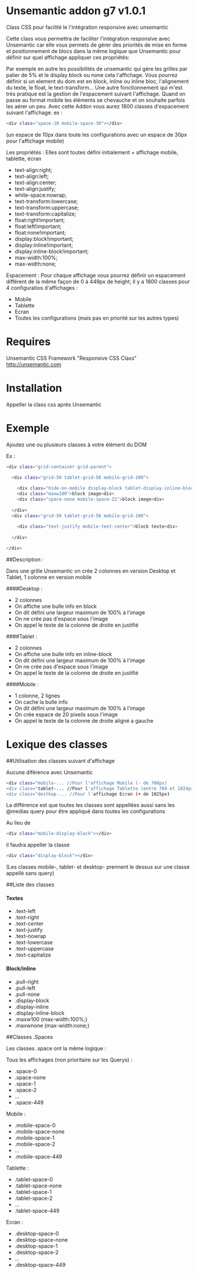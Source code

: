 # Unsemantic addon g7 v1.0.1

Class CSS pour facilité le l'intégration responsive avec unsemantic

Cette class vous permettra de faciliter l'intégration responsive avec Unsemantic car elle vous permets de gérer des priorités de mise en forme et positionnement de blocs dans la même logique que Unsemantic pour définir sur quel affichage appliquer ces propriétés:

Par exemple en autre les possibilités de unsemantic qui gère les grilles par palier de 5% et le display block ou none cela l'affichage.
Vous pourrez définir si un element du dom est en block, inline ou inline bloc, l'alignement du texte, le float, le text-transform...
Une autre fonctionnement qui m'est très pratique est la gestion de l'espacement suivant l'affichage. Quand on passe au format mobile les éléments se chevauche et on souhaite parfois les aérer un peu. Avec cette Addon vous aurez 1800 classes d'espacement suivant l'affichage.
ex : 
```sh
<div class="space-10 mobile-space-30"></div> 
```
(un espace de 10px dans toute les configurations avec un espace de 30px pour l'affichage mobile)

Les propriétés :
Elles sont toutes défini initialement + affichage mobile, tablette, écran

- text-align:right;
- text-align:left;
- text-align:center;
- text-align:justify;
- white-space:nowrap;
- text-transform:lowercase;
- text-transform:uppercase;
- text-transform:capitalize;
- float:right!important;
- float:left!important;
- float:none!important;
- display:block!important;
- display:inline!important;
- display:inline-block!important;
- max-width:100%;
- max-width:none;

Espacement :
Pour chaque affichage vous pourrez définir un espacement différent de la même façon de 0 à 449px de height;
Il y a 1800 classes pour 4 configuratios d'affichages :

- Mobile
- Tablette 
- Ecran
- Toutes les configurations (mais pas en priorité sur les autres types)


# Requires

Unsemantic CSS Framework
"Responsive CSS Class"
http://unsemantic.com

# Installation

Appeller la class css après Unsemantic

# Exemple

Ajoutez une ou plusieurs classes à votre élément du DOM 

Ex : 

```sh
<div class="grid-container grid-parent">

  <div class="grid-50 tablet-grid-50 mobile-grid-100">
  
    <div class="hide-on-mobile display-block tablet-display-inline-block">bulle info<div>
    <div class="maxw100">block image<div>
    <div class="space-none mobile-space-22">block image<div>
    
  </div>
  <div class="grid-50 tablet-grid-50 mobile-grid-100">
  
    <div class="text-justify mobile-text-center">block texte<div>
    
  </div>

</div>
```
##Description :

Dans une grille Unsemantic on crée 2 colonnes en version Desktop et Tablet, 1 colonne en version mobile

####Desktop :
- 2 colonnes
- On affiche une bulle info en block
- On dit défini une largeur maximum de 100% à l'image
- On ne crée pas d'espace sous l'image
- On appel le texte de la colonne de droite en justifié
    
####Tablet :
- 2 colonnes
- On affiche une bulle info en inline-block
- On dit défini une largeur maximum de 100% à l'image
- On ne crée pas d'espace sous l'image
- On appel le texte de la colonne de droite en justifié
 
####Mobile :
- 1 colonne, 2 lignes
- On cache la bulle info
- On dit défini une largeur maximum de 100% à l'image
- On crée espace de 20 pixeils sous l'image
- On appel le texte de la colonne de droite aligné a gauche

# Lexique des classes

##Utilisation des classes suivant d'affichage

Aucune diférence avec Unsemantic

```sh
<div class="mobile-... //Pour l'affichage Mobile (- de 768px)
<div class="tablet-... //Pour l'affichage Tablette (entre 769 et 1024px)
<div class="destkop-... //Pour l'affichage Ecran (+ de 1025px)
```

La différence est que toutes les classes sont appellées aussi sans les @medias query pour être appliqué dans toutes les configurations

Au lieu de 

```sh
<div class="mobile-display-block"></div>
```

il faudra appeller la classe 

```sh
<div class="display-block"></div>
```

(Les classes mobile-, tablet- et desktop- prennent le dessus sur une classe appellé sans query)

##Liste des classes

#### Textes

* .text-left
* .text-right
* .text-center
* .text-justify
* .text-nowrap
* .text-lowercase 
* .text-uppercase 
* .text-capitalize

#### Block/inline

* .pull-right
* .pull-left
* .pull-none
* .display-block 
* .display-inline
* .display-inline-block
* .maxw100 (max-width:100%;)
* .maxwnone (max-width:none;)

##Classes .Spaces

Les classes .space ont la même logique :


Tous les affichages (non prioritaire sur les Querys) :

* .space-0
* .space-none
* .space-1
* .space-2
* ...
* .space-449

Mobile :

* .mobile-space-0
* .mobile-space-none
* .mobile-space-1
* .mobile-space-2
* ...
* .mobile-space-449

Tablette :

* .tablet-space-0
* .tablet-space-none
* .tablet-space-1
* .tablet-space-2
* ...
* .tablet-space-449

Ecran :

* .desktop-space-0
* .desktop-space-none
* .desktop-space-1
* .desktop-space-2
* ...
* .desktop-space-449

    

